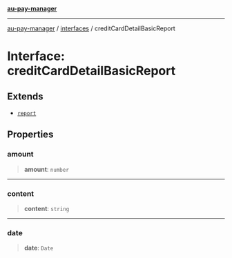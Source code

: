 [**au-pay-manager**](../../README.md)

***

[au-pay-manager](../../README.md) / [interfaces](../README.md) / creditCardDetailBasicReport

# Interface: creditCardDetailBasicReport

## Extends

- [`report`](report.md)

## Properties

### amount

> **amount**: `number`

***

### content

> **content**: `string`

***

### date

> **date**: `Date`

